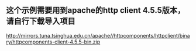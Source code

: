 ## 这个示例需要用到apache的http client 4.5.5版本，请自行下载导入项目

http://mirrors.tuna.tsinghua.edu.cn/apache//httpcomponents/httpclient/binary/httpcomponents-client-4.5.5-bin.zip
